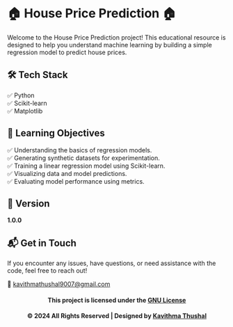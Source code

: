 # 🏠 House Price Prediction 🏠

Welcome to the House Price Prediction project! This educational resource is designed to help you understand machine
learning by building a simple regression model to predict house prices.

## 🛠️ Tech Stack

✅ Python<br/>
✅ Scikit-learn<br/>
✅ Matplotlib<br/>

## 🚀 Learning Objectives

✅ Understanding the basics of regression models.<br/>
✅ Generating synthetic datasets for experimentation.<br/>
✅ Training a linear regression model using Scikit-learn.<br/>
✅ Visualizing data and model predictions.<br/>
✅ Evaluating model performance using metrics.<br/>

## 📝 Version

**1.0.0**

## 📬 Get in Touch

If you encounter any issues, have questions, or need assistance with the code, feel free to reach out!

📧 [kavithmathushal9007@gmail.com](mailto:kavithmathushal9007@gmail.com)

<div align="center">

#### This project is licensed under the [GNU License](LICENSE)

#### © 2024 All Rights Reserved | Designed by [Kavithma Thushal](https://github.com/Kavithma-Thushal)

</div>
